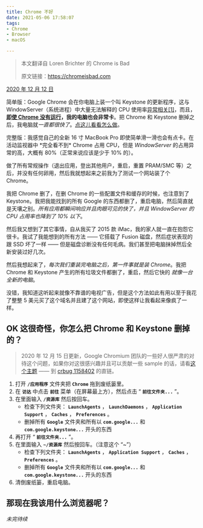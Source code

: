 ```yaml
---
title: Chrome 不好
date: 2021-05-06 17:58:07
tags:
- Chrome
- Browser
- macOS

---
```


> 本文翻译自 Loren Brichter 的 Chrome is Bad
>
> 原文链接：https://chromeisbad.com

[2020 年 12 月 12 日](https://twitter.com/lorenb/status/1337832978253230081)

简单版：Google Chrome 会在你电脑上装一个叫 Keystone 的更新程序，这与 WindowServer（系统进程）中大量无法解释的 CPU 使用率[异常相关](https://twitter.com/lorenb/timelines/1338892756752732169)[[1]](#hiding)，而且，<u>**即使 Chrome 没有运行**</u>**，我的电脑也会非常卡**。把 Chrome 和 Keystone 删掉之后，我电脑就*一直都很快了*。[点这儿看看怎么做](#delete)。

完整版：我感觉自己的全新 16 寸 MacBook Pro 即使简单滑一滑也会有点卡。在活动监视器中 \*完全看不到\* Chrome 占用 CPU，但是 *WindowServer* 的占用异常的高，大概有 80%（正常来说应该是少于 10% 的）。

做了所有常规操作（退出应用，登出其他用户，重启，重置 PRAM/SMC 等）之后，并没有任何卵用，然后我就想起来之前我为了测试一个网站装了个 Chrome。

我把 Chrome 删了，在删 Chrome 的一些配置文件和缓存的时候，也注意到了 Keystone。我把我能找到的所有 Google 的东西都删了，重启电脑，然后简直就是天壤之别。*所有应用都瞬间响应并且肉眼可见的快了，并且 WindowServer 的 CPU 占用率也降到了 10% 以下*。

然后我又想到了其它事情，自从我买了 2015 款 iMac，我的家人就一直在抱怨它很卡。我试了我能想到的所有方法 —— 它搭载了 Fusion 磁盘，然后症状表现的跟 SSD 坏了一样 —— 但是磁盘诊断没有任何毛病。我们甚至把电脑抹掉然后全新安装过好几次。

然后我想起来了，*每次我们重装完电脑之后，第一件事就是装 Chrome*。我把 Chrome 和 Keystone 产生的所有垃圾文件都删了，重启，然后它快的 *就像一台全新的电脑*。

没错，我知道这听起来就像不靠谱的电视广告，但是这个方法如此有用以至于我花了整整 5 美元买了这个域名并且建了这个网站，即使这样让我看起来像疯了一样。

## <a name="delete"></a>OK 这很奇怪，你怎么把 Chrome 和 Keystone 删掉的？

> 2020 年 12 月 15 日更新，Google Chromium 团队的一些好人很严肃的对待这个问题，如果你对这很感兴趣并且可以贡献一些 sample 的话，请看[这个主题](https://twitter.com/lorenb/status/1339364446305710088) —— 到 [crbug 1158402](https://bugs.chromium.org/p/chromium/issues/detail?id=1158402#c18) 的直链。

1. 打开 **`/应用程序`** 文件夹把 **`Chrome`** 拖到废纸篓里。
2. 在 **`访达`** 中点击 **`前往`** 菜单（在屏幕最上方），然后点击 “ **`前往文件夹...`** ”。
3. 在里面输入 **`/资源库`** 然后按回车。
   - 检查下列文件夹： **`LaunchAgents`** ， **`LaunchDaemons`** ， **`Application Support`** ， **`Caches`** ， **`Preferences`** 。
   - 删掉所有 **`Google`** 文件夹和所有以 **`com.google...`** 和 **`com.google.keystone...`** 开头的东西
4. 再打开 “ **`前往文件夹...`** ”。
5. 在里面输入 **`~/资源库`** 然后按回车。（注意这个 “~”）
   - 检查下列文件夹： **`LaunchAgents`** ， **`Application Support`** ， **`Caches`** ， **`Preferences`** 。
   - 删掉所有 **`Google`** 文件夹和所有以 **`com.google...`** 和 **`com.google.keystone...`** 开头的东西
6. 清倒废纸篓，重启电脑。

## 那现在我该用什么浏览器呢？

*未完待续*


